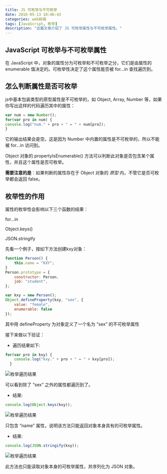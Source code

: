 ```yaml
---
title: JS 可枚举与不可枚举
date: 2016-05-13 18:46:43
categories: web前端
tags: [JavaScript, 枚举]
description: "这篇文章介绍了 JS 可枚举属性与不可枚举属性。"
---
```

## JavaScript 可枚举与不可枚举属性

在 JavaScript 中，对象的属性分为可枚举和不可枚举之分，它们是由属性的 enumerable 值决定的。可枚举性决定了这个属性能否被 for...in 查找遍历到。

## 怎么判断属性是否可枚举

js中基本包装类型的原型属性是不可枚举的，如 Object, Array, Number 等，如果你写出这样的代码遍历其中的属性：

```js
var num = new Number();
for(var pro in num) {
console.log("num." + pro + " = " + num[pro]);
}
```

它的输出结果会是空。这是因为 Number 中内置的属性是不可枚举的，所以不能被 for...in 访问到。

Object 对象的 propertyIsEnumerable() 方法可以判断此对象是否包含某个属性，并且这个属性是否可枚举。

**需要注意的是**：如果判断的属性存在于 Object 对象的 *原型* 内，不管它是否可枚举都会返回 false。

## 枚举性的作用

属性的枚举性会影响以下三个函数的结果：

for...in

Object.keys()

JSON.stringify

先看一个例子，按如下方法创建kxy对象：

```js
function Person() {
    this.name = "KXY";
}
Person.prototype = {
    constructor: Person,
    job: "student",
};

var kxy = new Person();
Object.defineProperty(kxy, "sex", {
    value: "female",
    enumerable: false
});
```

其中用 defineProperty 为对象定义了一个名为 “sex” 的不可枚举属性

接下来做以下验证：

- 遍历结果如下:

```js
for(var pro in kxy) {
    console.log("kxy." + pro + " = " + kxy[pro]);
  }
```

![枚举遍历结果](/img/JavaScript可枚举1.png "枚举属性")

可以看到除了 “sex” 之外的属性都遍历到了。

- 结果:

```js
console.log(Object.keys(kxy));
```

![枚举遍历结果](/img/JavaScript可枚举2.png "枚举属性")

只包含 “name” 属性，说明该方法只能返回对象本身具有的可枚举属性。

- 结果:

```js
console.log(JSON.stringify(kxy));
```

![枚举遍历结果](/img/JavaScript可枚举3.png "枚举属性")

此方法也只能读取对象本身的可枚举属性，并序列化为 JSON 对象。
